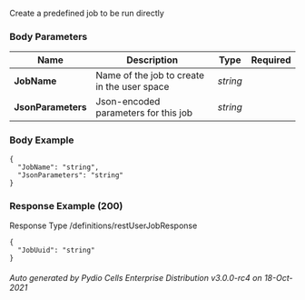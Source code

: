 






 
Create a predefined job to be run directly  


### Body Parameters

Name | Description | Type | Required
---|---|---|---
**JobName** | Name of the job to create in the user space | _string_ |   
**JsonParameters** | Json-encoded parameters for this job | _string_ |   


### Body Example
```
{
  "JobName": "string",
  "JsonParameters": "string"
}
```






### Response Example (200)
Response Type /definitions/restUserJobResponse

```
{
  "JobUuid": "string"
}
```




###### Auto generated by Pydio Cells Enterprise Distribution v3.0.0-rc4 on 18-Oct-2021
